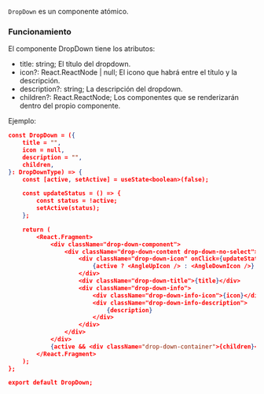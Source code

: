 `DropDown` es un componente atómico.

### Funcionamiento

El componente DropDown tiene los atributos:

-   title: string; El título del dropdown.
-   icon?: React.ReactNode | null; El icono que habrá entre el título y la descripción.
-   description?: string; La descripción del dropdown.
-   children?: React.ReactNode; Los componentes que se renderizarán dentro del propio componente.

Ejemplo:

```json
const DropDown = ({
    title = "",
    icon = null,
    description = "",
    children,
}: DropDownType) => {
    const [active, setActive] = useState<boolean>(false);

    const updateStatus = () => {
        const status = !active;
        setActive(status);
    };

    return (
        <React.Fragment>
            <div className="drop-down-component">
                <div className="drop-down-content drop-down-no-select">
                    <div className="drop-down-icon" onClick={updateStatus}>
                        {active ? <AngleUpIcon /> : <AngleDownIcon />}
                    </div>
                    <div className="drop-down-title">{title}</div>
                    <div className="drop-down-info">
                        <div className="drop-down-info-icon">{icon}</div>
                        <div className="drop-down-info-description">
                            {description}
                        </div>
                    </div>
                </div>
            </div>
            {active && <div className="drop-down-container">{children}</div>}
        </React.Fragment>
    );
};

export default DropDown;
```
